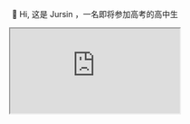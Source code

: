 <div align="center">

👋 Hi, 这是 Jursin ，一名即将参加高考的高中生

<iframe src="https://www.widgets.link/#/count-down-05?mc=333333&sc=8D9BAF&nc=17A0F5&bg=&cbg=FFFFFF&br=20&_b=true&t=2025年高考&d=2025-06-07&bt=&at=">

🎯 高考后暑假目标
- 重构 [Awesome-Class-Softwares-Web](https://jursin.github.io/Awesome-Class-Softwares-Web/) ，并继续添加项目
- 尝试搭建新学校官网（非官方）
- 尝试搭建聚合类导航站
- 尝试用 Minecraft 还原学校校区（旧＆新）

</div>

📫 联系我:

[![QQ](https://img.shields.io/badge/-Jursin-%230099FF?logo=QQ&logoColor=white&style=flat)](https://qm.qq.com/q/JpIhKxU5Uc)
[![Telegram](https://img.shields.io/badge/-Hello__Jursin-%232BA3D5?style=flat&logo=Telegram&logoColor=white)](https://t.me/Hello_Jurisn)
[![Gmail](https://img.shields.io/badge/-netshell53-%234999FF?style=flat&logo=gmail&logoColor=white)](mailto:netshell53@gmail.com)

🎬 视频平台：

[![bilibili](https://img.shields.io/badge/-Hello__Jursin-%23FB7299?style=flat&logo=bilibili)](https://space.bilibili.com/1575907920)
[![Douyin](https://img.shields.io/badge/-Jursin-black?style=flat&logo=tiktok)](https://www.douyin.com/user/MS4wLjABAAAAQGQcpmhfTWT-dnMkBX1Dtdw4mqk-WUPiz1Stbb5nn7Q) 

📬 休息时间：

| **Monday~Friday** | **Saturday** | **Sunday** |
| - | - | - |
| 12:20-12:50 | 12:20-12:50 | 12:20-17:30 |
| 22:20-22:50 | 17:00-23:00 | 22:20-22:50 |

- 使用的操作系统：

  ![Android](https://img.shields.io/badge/Android-3DDC84?style=flat&logo=android&logoColor=white)
  ![Windows](https://img.shields.io/badge/Windows-0078D6?logo=data:image/svg+xml;base64,PHN2ZyB4bWxucz0iaHR0cDovL3d3dy53My5vcmcvMjAwMC9zdmciICB2aWV3Qm94PSIwIDAgNDggNDgiIHdpZHRoPSI0OHB4IiBoZWlnaHQ9IjQ4cHgiPjxwYXRoIGZpbGw9IiNmZmZmZmYiIGQ9Ik02LDZoMTd2MTdINlY2eiIvPjxwYXRoIGZpbGw9IiNmZmZmZmYiIGQ9Ik0yNS4wNDIsMjIuOTU4VjZINDJ2MTYuOTU4SDI1LjA0MnoiLz48cGF0aCBmaWxsPSIjZmZmZmZmIiBkPSJNNiwyNWgxN3YxN0g2VjI1eiIvPjxwYXRoIGZpbGw9IiNmZmZmZmYiIGQ9Ik0yNSw0MlYyNWgxN3YxN0gyNXoiLz48L3N2Zz4=)

- 使用的设备：

  ![Redmi](https://img.shields.io/badge/Redmi_Note_9-%23FF7E00?style=flat&logo=xiaomi&logoColor=white)
  ![Lenovo](https://img.shields.io/badge/IdeaPad_15_ALC7-%23DA0807?style=flat&logo=lenovo&logoColor=white)

- 使用的班级一体机

  <img src="https://hitevision.com/themes/hhkj/public/assets/images/logo.svg" alt="Hitevision Logo" height="20">

<div align="center">

![Ashutosh's github activity graph](https://github-readme-activity-graph.vercel.app/graph?username=Jursin&theme=github-compact)

![GitHub 统计数据](https://github-readme-stats.vercel.app/api?username=Jursin&&show=reviews,discussions_started,discussions_answered,prs_merged,prs_merged_percentage&show_icons=true&include_all_commits=true&count_private=true&custom_title=Jursin%E7%9A%84%20GitHub%20%E7%BB%9F%E8%AE%A1%E6%95%B0%E6%8D%AE%EF%BC%81&number_format=long&theme=default)

[![Top Langs](https://github-readme-stats.vercel.app/api/top-langs/?username=Jursin&layout=compact)](https://github.com/Jursin)

![GitHub Trophy](https://github-profile-trophy.vercel.app/?username=Jursin)

![GitHub Streak](https://github-readme-streak-stats.herokuapp.com/?user=Jursin)

</div>